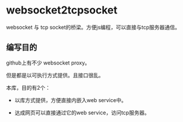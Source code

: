 # websocket2tcpsocket
websocket 与 tcp socket的桥梁。方便js编程，可以直接与tcp服务器通信。



## 编写目的

github上有不少 websocket proxy。 

但是都是以可执行方式提供。且接口很乱。

本库，目的有2个：

  - 以库方式提供，方便直接内嵌入web service中。
  
  - 达成网页可以直接通过它的web service，访问tcp服务器。
  
